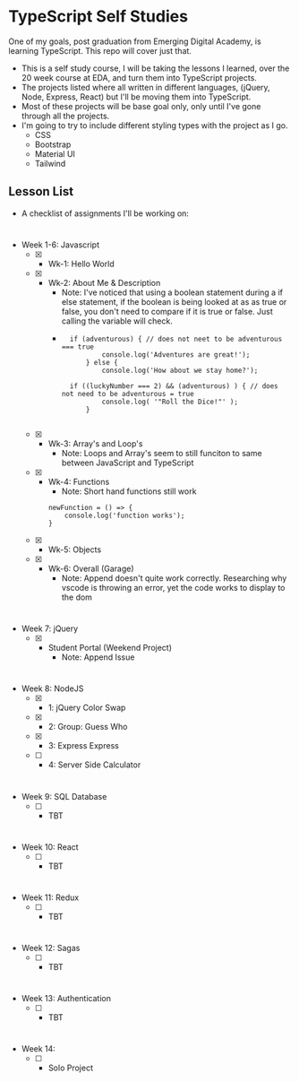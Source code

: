 # TypeScript Self Studies
One of my goals, post graduation from Emerging Digital Academy, is learning TypeScript. This repo will cover just that. 

- This is a self study course, I will be taking the lessons I learned, over the 20 week course at EDA, and turn them into TypeScript projects.
- The projects listed where all written in different languages, (jQuery, Node, Express, React) but I'll be moving them into TypeScript.
- Most of these projects will be base goal only, only until I've gone through all the projects.
- I'm going to try to include different styling types with the project as I go.
    - CSS
    - Bootstrap
    - Material UI
    - Tailwind

## Lesson List
- A checklist of assignments I'll be working on:
#
- Week 1-6: Javascript
    - [x] - Wk-1: Hello World
    - [x] - Wk-2: About Me & Description
        - Note: I've noticed that using a boolean statement during a if else statement, if the boolean is being looked at as as true or false, you don't need to compare if it is true or false. Just calling the variable will check.
        - ``` 
            if (adventurous) { // does not neet to be adventurous === true
                    console.log('Adventures are great!');
                } else {
                    console.log('How about we stay home?');

            if ((luckyNumber === 2) && (adventurous) ) { // does not need to be adventurous = true
                    console.log( '"Roll the Dice!"' );
                }
                
    - [x] - Wk-3: Array's and Loop's
        - Note: Loops and Array's seem to still funciton to same between JavaScript and TypeScript
    - [x] - Wk-4: Functions
        - Note: Short hand functions still work
        ```
        newFunction = () => {
            console.log('function works');
        }
        ```
    - [x] - Wk-5: Objects
    - [x] - Wk-6: Overall (Garage)
        - Note: Append doesn't quite work correctly. Researching why vscode is throwing an error, yet the code works to display to the dom
#    
- Week 7: jQuery
    - [x] - Student Portal (Weekend Project)
        -  Note: Append Issue
#
- Week 8: NodeJS
    - [x] - 1: jQuery Color Swap
    - [x] - 2: Group: Guess Who
    - [x] - 3: Express Express
    - [ ] - 4: Server Side Calculator
#
- Week 9: SQL Database
    - [ ] - TBT
#
- Week 10: React
    - [ ] - TBT
#
- Week 11: Redux
    - [ ] - TBT
#
- Week 12: Sagas
    - [ ] - TBT
#
- Week 13: Authentication
    - [ ] - TBT
#
- Week 14: 
    - [ ] - Solo Project